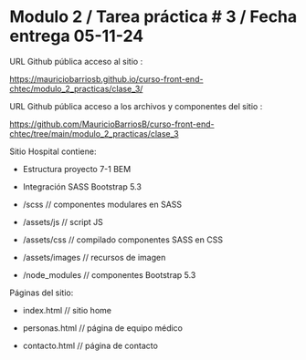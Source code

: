 # Modulo 2 / Tarea práctica # 3 / Fecha entrega 05-11-24

URL Github pública acceso al sitio :

https://mauriciobarriosb.github.io/curso-front-end-chtec/modulo_2_practicas/clase_3/

URL Github pública acceso a los archivos y componentes del sitio :

https://github.com/MauricioBarriosB/curso-front-end-chtec/tree/main/modulo_2_practicas/clase_3

Sitio Hospital contiene:

* Estructura proyecto 7-1 BEM

* Integración SASS Bootstrap 5.3

* /scss // componentes modulares en SASS

* /assets/js // script JS

* /assets/css  // compilado componentes SASS en CSS

* /assets/images // recursos de imagen

* /node_modules  // componentes Bootstrap 5.3

Páginas del sitio:

* index.html // sitio home

* personas.html // página de equipo médico

* contacto.html // página de contacto
